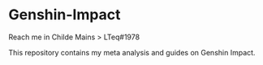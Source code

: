 # Genshin-Impact
Reach me in Childe Mains > LTeq#1978

This repository contains my meta analysis and guides on Genshin Impact.
